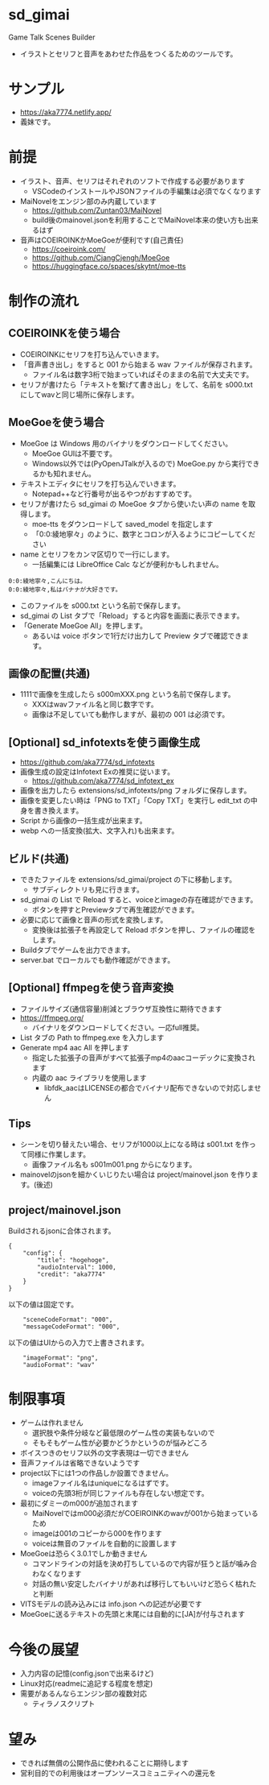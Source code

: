 # sd_gimai
Game Talk Scenes Builder

- イラストとセリフと音声をあわせた作品をつくるためのツールです。

# サンプル

- https://aka7774.netlify.app/
- 義妹です。

# 前提

- イラスト、音声、セリフはそれぞれのソフトで作成する必要があります
  - VSCodeのインストールやJSONファイルの手編集は必須でなくなります
- MaiNovelをエンジン部のみ内蔵しています
  - https://github.com/Zuntan03/MaiNovel
  - build後のmainovel.jsonを利用することでMaiNovel本来の使い方も出来るはず
- 音声はCOEIROINKかMoeGoeが便利です(自己責任)
  - https://coeiroink.com/
  - https://github.com/CjangCjengh/MoeGoe
  - https://huggingface.co/spaces/skytnt/moe-tts

# 制作の流れ

## COEIROINKを使う場合 

- COEIROINKにセリフを打ち込んでいきます。
- 「音声書き出し」をすると 001 から始まる wav ファイルが保存されます。
  - ファイル名は数字3桁で始まっていればそのままの名前で大丈夫です。
- セリフが書けたら「テキストを繋げて書き出し」をして、名前を s000.txt にしてwavと同じ場所に保存します。

## MoeGoeを使う場合

- MoeGoe は Windows 用のバイナリをダウンロードしてください。
  - MoeGoe GUIは不要です。
  - Windows以外では(PyOpenJTalkが入るので) MoeGoe.py から実行できるかも知れません。
- テキストエディタにセリフを打ち込んでいきます。
  - Notepad++など行番号が出るやつがおすすめです。
- セリフが書けたら sd_gimai の MoeGoe タブから使いたい声の name を取得します。
  - moe-tts をダウンロードして saved_model を指定します
  - 「0:0:綾地寧々」のように、数字とコロンが入るようにコピーしてください
- name とセリフをカンマ区切りで一行にします。
  - 一括編集には LibreOffice Calc などが便利かもしれません。

```
0:0:綾地寧々,こんにちは。
0:0:綾地寧々,私はバナナが大好きです。
```

- このファイルを s000.txt という名前で保存します。
- sd_gimai の List タブで「Reload」すると内容を画面に表示できます。
- 「Generate MoeGoe All」を押します。
  - あるいは voice ボタンで1行だけ出力して Preview タブで確認できます。

## 画像の配置(共通)

- 1111で画像を生成したら s000mXXX.png という名前で保存します。
  - XXXはwavファイル名と同じ数字です。
  - 画像は不足していても動作しますが、最初の 001 は必須です。

## [Optional] sd_infotextsを使う画像生成

- https://github.com/aka7774/sd_infotexts
- 画像生成の設定はInfotext Exの推奨に従います。
  - https://github.com/aka7774/sd_infotext_ex
- 画像を出力したら extensions/sd_infotexts/png フォルダに保存します。
- 画像を変更したい時は「PNG to TXT」「Copy TXT」を実行し edit_txt の中身を書き換えます。
- Script から画像の一括生成が出来ます。
- webp への一括変換(拡大、文字入れ)も出来ます。

## ビルド(共通)

- できたファイルを extensions/sd_gimai/project の下に移動します。
  - サブディレクトリも見に行きます。
- sd_gimai の List で Reload すると、voiceとimageの存在確認ができます。
  - ボタンを押すとPreviewタブで再生確認ができます。
- 必要に応じて画像と音声の形式を変換します。
  - 変換後は拡張子を再設定して Reload ボタンを押し、ファイルの確認をします。
- Buildタブでゲームを出力できます。
- server.bat でローカルでも動作確認ができます。

## [Optional] ffmpegを使う音声変換

- ファイルサイズ(通信容量)削減とブラウザ互換性に期待できます
- https://ffmpeg.org/
  - バイナリをダウンロードしてください。一応full推奨。
- List タブの Path to ffmpeg.exe を入力します
- Generate mp4 aac All を押します
  - 指定した拡張子の音声がすべて拡張子mp4のaacコーデックに変換されます
  - 内蔵の aac ライブラリを使用します
    - libfdk_aacはLICENSEの都合でバイナリ配布できないので対応しません

## Tips

- シーンを切り替えたい場合、セリフが1000以上になる時は s001.txt を作って同様に作業します。
  - 画像ファイル名も s001m001.png からになります。
- mainovelのjsonを細かくいじりたい場合は project/mainovel.json を作ります。(後述)

## project/mainovel.json

Buildされるjsonに合体されます。

```
{
	"config": {
		"title": "hogehoge",
		"audioInterval": 1000,
		"credit": "aka7774"
	}
}
```

以下の値は固定です。

```
    "sceneCodeFormat": "000",
    "messageCodeFormat": "000",
```

以下の値はUIからの入力で上書きされます。

```
    "imageFormat": "png",
    "audioFormat": "wav"
```

# 制限事項

- ゲームは作れません
  - 選択肢や条件分岐など最低限のゲーム性の実装もないので
  - そもそもゲーム性が必要かどうかというのが悩みどころ
- ボイスつきのセリフ以外の文字表現は一切できません
- 音声ファイルは省略できないようです
- project以下には1つの作品しか設置できません。
  - imageファイル名はuniqueになるはずです。
  - voiceの先頭3桁が同じファイルも存在しない想定です。
- 最初にダミーのm000が追加されます
  - MaiNovelではm000必須だがCOEIROINKのwavが001から始まっているため
  - imageは001のコピーから000を作ります
  - voiceは無音のファイルを自動的に設置します
- MoeGoeは恐らく3.0.1でしか動きません
  - コマンドラインの対話を決め打ちしているので内容が狂うと話が噛み合わなくなります
  - 対話の無い安定したバイナリがあれば移行してもいいけど恐らく枯れたと判断
- VITSモデルの読み込みには info.json への記述が必要です
- MoeGoeに送るテキストの先頭と末尾には自動的に[JA]が付与されます

# 今後の展望

- 入力内容の記憶(config.jsonで出来るけど)
- Linux対応(readmeに追記する程度を想定)
- 需要があるんならエンジン部の複数対応
  - ティラノスクリプト

# 望み

- できれば無償の公開作品に使われることに期待します
- 営利目的での利用後はオープンソースコミュニティへの還元を
